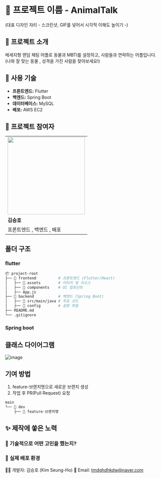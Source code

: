 # 🚀 프로젝트 이름 - AnimalTalk

(대표 디자인 자리 - 스크린샷, GIF를 넣어서 시각적 이해도 높이기 -)

## 📌 프로젝트 소개
메세지형 랜덤 채팅 어플로 동물과 MBTI를 설정하고, 사람들과 연락하는 어플입니다. (나와 잘 맞는 동물 , 성격을 가진 사람을 찾아보세요!)

## 🔧 사용 기술
- **프론트엔드:** Flutter
- **백엔드:** Spring Boot
- **데이터베이스:** MySQL
- **배포:** AWS EC2

## 👥 프로젝트 참여자
<div align="center">
  
| |
|--------|
| <img src="https://github.com/user-attachments/assets/44c91b53-a176-4a11-962b-755f5c1a381e" width="250px"> |
| **김승호** |
| 프론트엔드 , 백엔드 , 배포 |
  
</div>

## 폴더 구조
### flutter
```bash
📦 project-root
├── 📂 frontend          # 프론트엔드 (Flutter/React)
│   ├── 📂 assets        # 이미지 및 리소스
│   ├── 📂 components    # UI 컴포넌트
│   ├── App.js
├── 📂 backend           # 백엔드 (Spring Boot)
│   ├── 📂 src/main/java # 주요 코드
│   ├── 📂 config        # 설정 파일
├── README.md             
└── .gitignore
```
### Spring boot

## 클래스 다이어그램
![image](https://github.com/user-attachments/assets/d2b14cf5-25b9-4e1f-a4af-da7470690e06)

## 기여 방법
1. feature-브랜치명으로 새로운 브랜치 생성
2. 작업 후 PR(Pull Request) 요청
```bash
main
└── 📂 dev
    ├── 📂 feature-브랜치명
```

## ✨ **제작에 쏳은 노력**
### 📌 기술적으로 어떤 고민을 했는지?
### 📌 **실제 배포 환경** 


👨‍💻 개발자: 김승호 (Kim Seung-Ho)
📧 Email: tmdghdhkdw@naver.com
